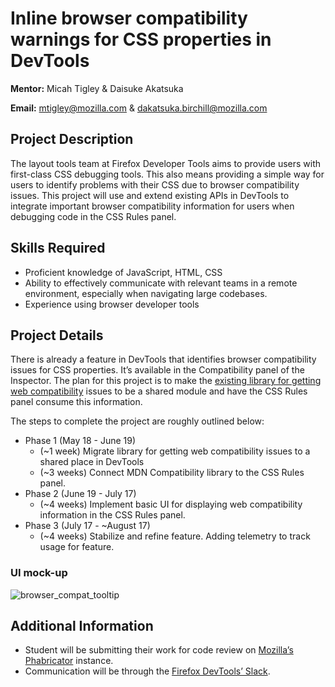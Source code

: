 # Inline browser compatibility warnings for CSS properties in DevTools

**Mentor:** Micah Tigley & Daisuke Akatsuka

**Email:** mtigley@mozilla.com & dakatsuka.birchill@mozilla.com

## Project Description

The layout tools team at Firefox Developer Tools aims to provide users with first-class CSS debugging tools. This also means providing a simple way for users to identify problems with their CSS due to browser compatibility issues. This project will use and extend existing APIs in DevTools to integrate important browser compatibility information for users when debugging code in the CSS Rules panel.

## Skills Required

* Proficient knowledge of JavaScript, HTML, CSS
* Ability to effectively communicate with relevant teams in a remote environment, especially when navigating large codebases.
* Experience using browser developer tools

## Project Details

There is already a feature in DevTools that identifies browser compatibility issues for CSS properties. It’s available in the Compatibility panel of the Inspector. The plan for this project is to make the [existing library for getting web compatibility](https://searchfox.org/mozilla-central/source/devtools/client/inspector/compatibility/lib/MDNCompatibility.js) issues to be a shared module and have the CSS Rules panel consume this information.

The steps to complete the project are roughly outlined below:
* Phase 1 (May 18 - June 19)
    * (~1 week) Migrate library for getting web compatibility issues to a shared place in DevTools
    * (~3 weeks) Connect MDN Compatibility library to the CSS Rules panel.
* Phase 2 (June 19 - July 17)
    * (~4 weeks) Implement basic UI for displaying web compatibility information in the CSS Rules panel.
* Phase 3 (July 17 - ~August 17)
    * (~4 weeks) Stabilize and refine feature. Adding telemetry to track usage for feature.
    
### UI mock-up
![browser_compat_tooltip](https://user-images.githubusercontent.com/14285585/75567604-cd1df500-5a1f-11ea-887f-aa4a54d84257.png)

## Additional Information
* Student will be submitting their work for code review on [Mozilla’s Phabricator](https://wiki.mozilla.org/Phabricator) instance.
* Communication will be through the [Firefox DevTools’ Slack](https://devtools-html-slack.herokuapp.com/).
